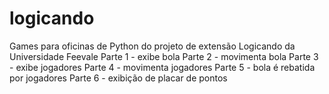 # logicando
Games para oficinas de Python do projeto de extensão Logicando da Universidade Feevale
Parte 1 - exibe bola
Parte 2 - movimenta bola
Parte 3 - exibe jogadores
Parte 4 - movimenta jogadores
Parte 5 - bola é rebatida por jogadores
Parte 6 - exibição de placar de pontos
